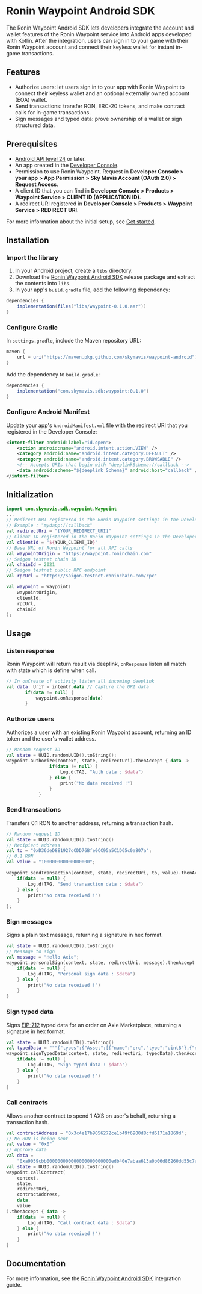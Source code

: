 # Ronin Waypoint Android SDK

The Ronin Waypoint Android SDK lets developers integrate the account and wallet features of the Ronin Waypoint service into Android apps developed with Kotlin. After the integration, users can sign in to your game with their Ronin Waypoint account and connect their keyless wallet for instant in-game transactions.

## Features

- Authorize users: let users sign in to your app with Ronin Waypoint to connect their keyless wallet and an optional externally owned account (EOA) wallet.
- Send transactions: transfer RON, ERC-20 tokens, and make contract calls for in-game transactions.
- Sign messages and typed data: prove ownership of a wallet or sign structured data.

## Prerequisites

- [Android API level 24](https://developer.android.com/about/versions/nougat) or later.
- An app created in the [Developer Console](https://developers.skymavis.com/console/applications/).
- Permission to use Ronin Waypoint. Request in **Developer Console > your app > App Permission > Sky Mavis Account (OAuth 2.0) > Request Access**.
- A client ID that you can find in **Developer Console > Products > Waypoint Service > CLIENT ID (APPLICATION ID)**.
- A redirect URI registered in **Developer Console > Products > Waypoint Service > REDIRECT URI**.

For more information about the initial setup, see [Get started](https://docs.skymavis.com/mavis/mavis-id/guides/get-started).

## Installation

### Import the library

1. In your Android project, create a `libs` directory.
2. Download the [Ronin Waypoint Android SDK](https://github.com/skymavis/mavis-id-android/releases) release package and extract the contents into `libs`.
3. In your app's `build.gradle` file, add the following dependency:

```gradle
dependencies {
    implementation(files("libs/waypoint-0.1.0.aar"))
}
```

### Configure Gradle

In `settings.gradle`, include the Maven repository URL:

```gradle
maven {
    url = uri("https://maven.pkg.github.com/skymavis/waypoint-android")
}
```

Add the dependency to `build.gradle`:

```gradle
dependencies {
    implementation("com.skymavis.sdk:waypoint:0.1.0")
}
```

### Configure Android Manifest

Update your app's `AndroidManifest.xml` file with the redirect URI that you registered in the Developer Console:

```xml
<intent-filter android:label="id.open">
    <action android:name="android.intent.action.VIEW" />
    <category android:name="android.intent.category.DEFAULT" />
    <category android:name="android.intent.category.BROWSABLE" />
    <!-- Accepts URIs that begin with "deeplinkSchema://callback -->
    <data android:scheme="${deeplink_Schema}" android:host="callback" />
</intent-filter>
```

## Initialization

```kotlin
import com.skymavis.sdk.waypoint.Waypoint
...
// Redirect URI registered in the Ronin Waypoint settings in the Developer Console
// Example : "mydapp://callback"
val redirectUri = "{YOUR_REDIRECT_URI}"
// Client ID registered in the Ronin Waypoint settings in the Developer Console
val clientId = "${YOUR_CLIENT_ID}"
// Base URL of Ronin Waypoint for all API calls
val waypointOrigin = "https://waypoint.roninchain.com"
// Saigon testnet chain ID
val chainId = 2021
// Saigon testnet public RPC endpoint
val rpcUrl = "https://saigon-testnet.roninchain.com/rpc"

val waypoint = Waypoint(
    waypointOrigin,
    clientId,
    rpcUrl,
    chainId
);
```

## Usage

### Listen response

Ronin Waypoint will return result via deeplink, `onResponse` listen all match with state which is define when call.

```kotlin
// In onCreate of activity listen all incoming deeplink
val data: Uri? = intent?.data // Capture the URI data
       if(data != null) {
           waypoint.onResponse(data)
       }
```

### Authorize users

Authorizes a user with an existing Ronin Waypoint account, returning an ID token and the user's wallet address.

```kotlin
// Random request ID
val state = UUID.randomUUID().toString();
waypoint.authorize(context, state, redirectUri).thenAccept { data ->
                if(data != null) {
                    Log.d(TAG, "Auth data : $data")
                } else {
                    print("No data received !")
                }
            }
```

### Send transactions

Transfers 0.1 RON to another address, returning a transaction hash.

```kotlin
// Random request ID
val state = UUID.randomUUID().toString()
// Recipient address
val to = "0xD36deD8E1927dCDD76Bfe0CC95a5C1D65c0a807a";
// 0.1 RON
val value = "100000000000000000";

waypoint.sendTransaction(context, state, redirectUri, to, value).thenAccept { data ->
    if(data != null) {
        Log.d(TAG, "Send transaction data : $data")
    } else {
        print("No data received !")
    }
};
```

### Sign messages

Signs a plain text message, returning a signature in hex format.

```kotlin
val state = UUID.randomUUID().toString()
// Message to sign
val message = "Hello Axie";
waypoint.personalSign(context, state, redirectUri, message).thenAccept { data ->
    if(data != null) {
        Log.d(TAG, "Personal sign data : $data")
    } else {
        print("No data received !")
    }
}
```

### Sign typed data

Signs [EIP-712](https://eips.ethereum.org/EIPS/eip-712) typed data for an order on Axie Marketplace, returning a signature in hex format.

```kotlin
val state = UUID.randomUUID().toString()
val typedData = """{"types":{"Asset":[{"name":"erc","type":"uint8"},{"name":"addr","type":"address"},{"name":"id","type":"uint256"},{"name":"quantity","type":"uint256"}],"Order":[{"name":"maker","type":"address"},{"name":"kind","type":"uint8"},{"name":"assets","type":"Asset[]"},{"name":"expiredAt","type":"uint256"},{"name":"paymentToken","type":"address"},{"name":"startedAt","type":"uint256"},{"name":"basePrice","type":"uint256"},{"name":"endedAt","type":"uint256"},{"name":"endedPrice","type":"uint256"},{"name":"expectedState","type":"uint256"},{"name":"nonce","type":"uint256"},{"name":"marketFeePercentage","type":"uint256"}],"EIP712Domain":[{"name":"name","type":"string"},{"name":"version","type":"string"},{"name":"chainId","type":"uint256"},{"name":"verifyingContract","type":"address"}]},"domain":{"name":"MarketGateway","version":"1","chainId":2021,"verifyingContract":"0xfff9ce5f71ca6178d3beecedb61e7eff1602950e"},"primaryType":"Order","message":{"maker":"0xd761024b4ef3336becd6e802884d0b986c29b35a","kind":"1","assets":[{"erc":"1","addr":"0x32950db2a7164ae833121501c797d79e7b79d74c","id":"2730069","quantity":"0"}],"expiredAt":"1721709637","paymentToken":"0xc99a6a985ed2cac1ef41640596c5a5f9f4e19ef5","startedAt":"1705984837","basePrice":"500000000000000000","endedAt":"0","endedPrice":"0","expectedState":"0","nonce":"0","marketFeePercentage":"425"}}""";
waypoint.signTypedData(context, state, redirectUri, typedData).thenAccept { data ->
    if(data != null) {
        Log.d(TAG, "Sign typed data : $data")
    } else {
        print("No data received !")
    }
}
```

### Call contracts

Allows another contract to spend 1 AXS on user's behalf, returning a transaction hash.

```kotlin
val contractAddress = "0x3c4e17b9056272ce1b49f6900d8cfd6171a1869d";
// No RON is being sent
val value = "0x0"
// Approve data
val data =
    "0xa9059cbb000000000000000000000000edb40e7abaa613a0b06d86260dd55c7eb2df2447000000000000000000000000000000000000000000000000016345785d8a0000";
val state = UUID.randomUUID().toString()
waypoint.callContract(
    context,
    state,
    redirectUri,
    contractAddress,
    data,
    value
).thenAccept { data ->
    if(data != null) {
        Log.d(TAG, "Call contract data : $data")
    } else {
        print("No data received !")
    }
}
```

## Documentation

For more information, see the [Ronin Waypoint Android SDK](https://docs.skymavis.com/mavis/ronin-waypoint/reference/android-sdk) integration guide.
